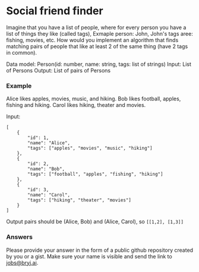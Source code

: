 # Social friend finder

Imagine that you have a list of people, where for every person you have a list of things they like (called tags), Exmaple person: John, John's tags aree: fishing, movies, etc. How would you implement an algorithm that finds matching pairs of people that like at least 2 of the same thing (have 2 tags in common).

Data model: Person(id: number, name: string, tags: list of strings)
Input: List of Persons
Output: List of pairs of Persons

### Example

Alice likes apples, movies, music, and hiking.
Bob likes football, apples, fishing and hiking.
Carol likes hiking, theater and movies.

Input:
```
[
    {
        "id": 1,
        "name": "Alice",
        "tags": ["apples", "movies", "music", "hiking"]
    },
    {
        "id": 2,
        "name": "Bob",
        "tags": ["football", "apples", "fishing", "hiking"]
    },
    {
        "id": 3,
        "name": "Carol",
        "tags": ["hiking", "theater", "movies"]
    }
]
```
Output pairs should be (Alice, Bob) and (Alice, Carol), so `[[1,2], [1,3]]`

### Answers
Please provide your answer in the form of a public github repository created by you or a gist. Make sure your name is visible and send the link to jobs@bryj.ai.
